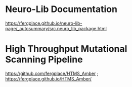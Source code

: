 # Neuro-Lib Documentation 
https://fergplace.github.io/neuro-lib-page/_autosummary/src.neuro_lib_package.html

# High Throughput Mutational Scanning Pipeline
https://github.com/fergplace/HTMS_Amber ; https://fergplace.github.io/HTMS_Amber/
